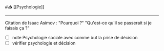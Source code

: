 #📥  [[Psychologie]]

---
Citation de Isaac Asimov : "Pourquoi ?" "Qu'est-ce qu'il se passerait si je faisais ça ?"

- [ ] note Psychologie sociale avec comme but la  prise de décision 
- [ ] vérifier psychologie et décision 